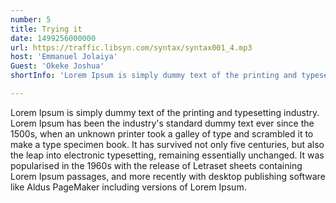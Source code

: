 ```yaml
---
number: 5
title: Trying it
date: 1499256000000
url: https://traffic.libsyn.com/syntax/syntax001_4.mp3
host: 'Emmanuel Jolaiya'
Guest: 'Okeke Joshua'
shortInfo: 'Lorem Ipsum is simply dummy text of the printing and typesetting industry.'

---
```


Lorem Ipsum is simply dummy text of the printing and typesetting industry. Lorem Ipsum has been the industry's standard dummy text ever since the 1500s, when an unknown printer took a galley of type and scrambled it to make a type specimen book. It has survived not only five centuries, but also the leap into electronic typesetting, remaining essentially unchanged. It was popularised in the 1960s with the release of Letraset sheets containing Lorem Ipsum passages, and more recently with desktop publishing software like Aldus PageMaker including versions of Lorem Ipsum.